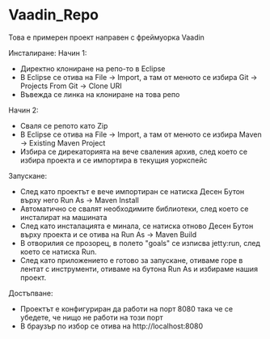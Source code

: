 # Vaadin_Repo
Това е примерен проект направен с фреймуорка Vaadin

Инсталиране:
Начин 1:
- Директно клониране на репо-то в Eclipse
- В Eclipse се отива на File -> Import, а там от менюто се избира Git -> Projects From Git -> Clone URI
- Въвежда се линка на клониране на това репо

Начин 2:
- Сваля се репото като Zip
- В Eclipse се отива на File -> Import, а там от менюто се избира Maven -> Existing Maven Project
- Избира се дирекаторията на вече сваления архив, след което се избира проекта и се импортира в текущия уоркспейс

Запускане:
- След като проектът е вече импортиран се натиска Десен Бутон върху него Run As -> Maven Install
- Автоматично се свалят необходимите библиотеки, след което се инсталират на машината
- След като инсталацията е минала, се натиска отново Десен Бутон върху проекта и се отива на Run As -> Maven Build
- В отворилия се прозорец, в полето "goals" се изписва jetty:run, след което се натиска Run.
- След като приложението е готово за запускане, отиваме горе в лентат с инструменти, отиваме на бутона Run As и избираме нашия проект.

Достъпване:
- Проектът е конфигуриран да работи на порт 8080 така че се убедете, че нищо не работи на този порт
- В браузър по избор се отива на http://localhost:8080
